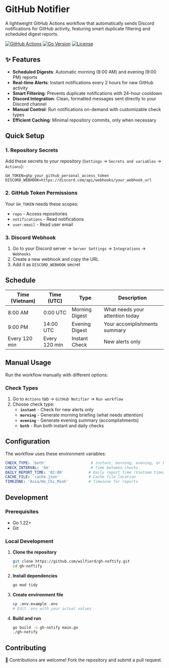 # GitHub Notifier

A lightweight GitHub Actions workflow that automatically sends Discord notifications for GitHub activity, featuring smart duplicate filtering and scheduled digest reports.

[![GitHub Actions](https://img.shields.io/github/actions/workflow/status/wilfierd/gh-noftify/notify.yml?branch=main)](https://github.com/wilfierd/gh-noftify/actions)
[![Go Version](https://img.shields.io/badge/go-1.22+-blue.svg)](https://golang.org/)
[![License](https://img.shields.io/badge/license-MIT-green.svg)](LICENSE)

## ✨ Features

- **Scheduled Digests**: Automatic morning (8:00 AM) and evening (9:00 PM) reports
- **Real-time Alerts**: Instant notifications every 2 hours for new GitHub activity
- **Smart Filtering**: Prevents duplicate notifications with 24-hour cooldown
- **Discord Integration**: Clean, formatted messages sent directly to your Discord channel
- **Manual Control**: Run notifications on-demand with customizable check types
- **Efficient Caching**: Minimal repository commits, only when necessary

##  Quick Setup

### 1. Repository Secrets

Add these secrets to your repository (`Settings` → `Secrets and variables` → `Actions`):

```
GH_TOKEN=ghp_your_github_personal_access_token
DISCORD_WEBHOOK=https://discord.com/api/webhooks/your_webhook_url
```

### 2. GitHub Token Permissions

Your `GH_TOKEN` needs these scopes:
- `repo` - Access repositories
- `notifications` - Read notifications
- `user:email` - Read user email

### 3. Discord Webhook

1. Go to your Discord server → `Server Settings` → `Integrations` → `Webhooks`
2. Create a new webhook and copy the URL
3. Add it as `DISCORD_WEBHOOK` secret

## Schedule

| Time (Vietnam) | Time (UTC) | Type | Description |
|---------------|------------|------|-------------|
| 8:00 AM | 0:00 UTC | Morning Digest | What needs your attention today |
| 9:00 PM | 14:00 UTC | Evening Digest | Your accomplishments summary |
| Every 120 min | Every 120 min | Instant Check | New alerts only |

## Manual Usage

Run the workflow manually with different options:

### Check Types
1. Go to `Actions` tab → `GitHub Notifier` → `Run workflow`
2. Choose check type:
   - **`instant`** - Check for new alerts only
   - **`morning`** - Generate morning briefing (what needs attention)
   - **`evening`** - Generate evening summary (accomplishments)  
   - **`both`** - Run both instant and daily checks

## Configuration

The workflow uses these environment variables:

```yaml
CHECK_TYPE: 'both'                    # instant, morning, evening, or both
CHECK_INTERVAL: '5m'                  # Time between checks
DAILY_REPORT_TIME: '02:00'           # Daily report time (Vietnam timezone)
CACHE_FILE: 'cache.json'             # Cache file location
TIMEZONE: 'Asia/Ho_Chi_Minh'         # Timezone for reports
```

## Development

### Prerequisites

- Go 1.22+
- Git

### Local Development

1. **Clone the repository**
   ```bash
   git clone https://github.com/wilfierd/gh-noftify.git
   cd gh-noftify
   ```

2. **Install dependencies**
   ```bash
   go mod tidy
   ```

3. **Create environment file**
   ```bash
   cp .env.example .env
   # Edit .env with your actual values
   ```

4. **Build and run**
   ```bash
   go build -o gh-notify main.go
   ./gh-notify
   ```
## Contributing

🤝 Contributions are welcome! Fork the repository and submit a pull request.



